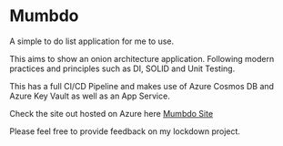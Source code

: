 # Mumbdo
A simple to do list application for me to use.

This aims to show an onion architecture application. Following modern practices and principles such as DI, SOLID and Unit Testing.

This has a full CI/CD Pipeline and makes use of Azure Cosmos DB and Azure Key Vault as well as an App Service.

Check the site out hosted on Azure here [Mumbdo Site](http://mumbdo-api.azurewebsites.net)

Please feel free to provide feedback on my lockdown project.
